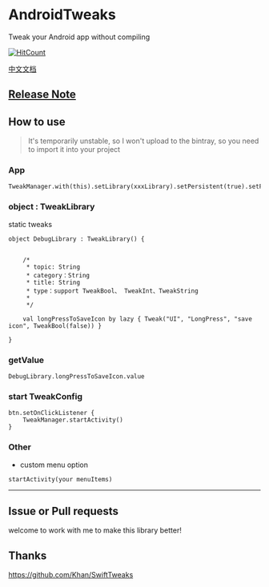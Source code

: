 # AndroidTweaks
Tweak your Android app without compiling

[![HitCount](http://hits.dwyl.io/charlie-captain/AndroidTweaks.svg)](http://hits.dwyl.io/charlie-captain/AndroidTweaks)

[中文文档](https://github.com/charlie-captain/AndroidTweaks/blob/master/Android%20Tweaks%20CN.md)

## [Release Note](https://github.com/charlie-captain/AndroidTweaks/blob/master/Release%20Note.md)
## How to use

>It's temporarily unstable, so I won't upload to the bintray, so you need to import it into your project

### App

```
TweakManager.with(this).setLibrary(xxxLibrary).setPersistent(true).setFloatWindow(true).setShakeEnable(true).init()
```

### object : TweakLibrary

static tweaks
```
object DebugLibrary : TweakLibrary() {


    /*
     * topic: String
     * category：String
     * title: String
     * type：support TweakBool、 TweakInt、TweakString
     *
     */

    val longPressToSaveIcon by lazy { Tweak("UI", "LongPress", "save icon", TweakBool(false)) }

}
```

### getValue

```
DebugLibrary.longPressToSaveIcon.value
```

### start TweakConfig

```
btn.setOnClickListener {
    TweakManager.startActivity()
}
```

### Other
- custom menu option

```
startActivity(your menuItems)
```
---

## Issue or Pull requests
welcome to work with me to make this library better!

## Thanks
<https://github.com/Khan/SwiftTweaks>
